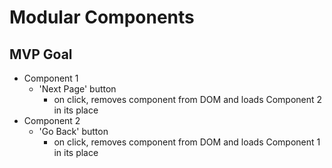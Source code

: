 # Modular Components

## MVP Goal

- Component 1
  - 'Next Page' button
    - on click, removes component from DOM and loads Component 2 in its place
- Component 2
  - 'Go Back' button
    - on click, removes component from DOM and loads Component 1 in its place
